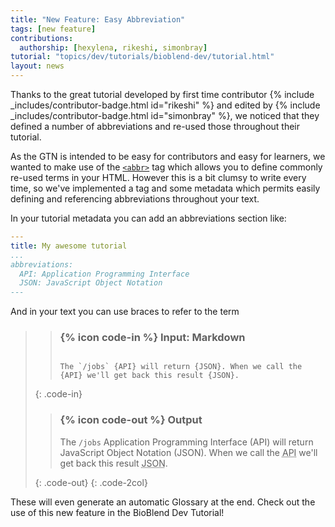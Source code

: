 ```yaml
---
title: "New Feature: Easy Abbreviation"
tags: [new feature]
contributions:
  authorship: [hexylena, rikeshi, simonbray]
tutorial: "topics/dev/tutorials/bioblend-dev/tutorial.html"
layout: news
---
```


Thanks to the great tutorial developed by first time contributor {% include _includes/contributor-badge.html id="rikeshi" %} and edited by {% include _includes/contributor-badge.html id="simonbray" %}, we noticed that they defined a number of abbreviations and re-used those throughout their tutorial.

As the GTN is intended to be easy for contributors and easy for learners, we wanted to make use of the [`<abbr>`](https://developer.mozilla.org/en-US/docs/Web/HTML/Element/abbr) tag which allows you to define commonly re-used terms in your HTML. However this is a bit clumsy to write every time, so we've implemented a tag and some metadata which permits easily defining and referencing abbreviations throughout your text.

In your tutorial metadata you can add an abbreviations section like:

```yaml
---
title: My awesome tutorial
...
abbreviations:
  API: Application Programming Interface
  JSON: JavaScript Object Notation
---
```

And in your text you can use braces to refer to the term

> > ### {% icon code-in %} Input: Markdown
> > <code>
> > The `/jobs` &lbrace;API&rbrace; will return &lbrace;JSON&rbrace;. When we call the &lbrace;API&rbrace; we'll get back this result &lbrace;JSON&rbrace;.
> > </code>
> {: .code-in}
>
> > ### {% icon code-out %} Output
> >
> > The `/jobs` Application Programming Interface (API) will return JavaScript Object Notation (JSON). When we call the <abbr title="Application Programming Interface">API</abbr> we'll get back this result <abbr title="JavaScript Object Notation">JSON</abbr>.
> >
> {: .code-out}
{: .code-2col}

These will even generate an automatic Glossary at the end. Check out the use of this new feature in the BioBlend Dev Tutorial!
